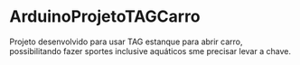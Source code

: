 # ArduinoProjetoTAGCarro
 Projeto desenvolvido para usar TAG estanque para abrir carro, possibilitando fazer sportes inclusive aquáticos sme precisar levar a chave.
